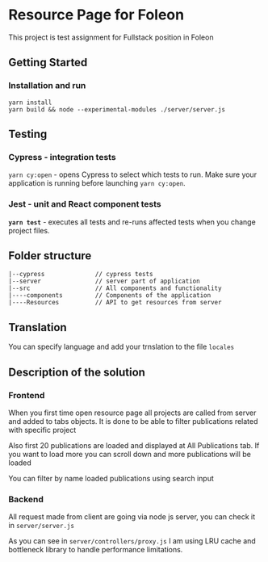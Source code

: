 # Resource Page for Foleon

This project is test assignment for Fullstack position in Foleon

## Getting Started

### Installation and run

    yarn install
    yarn build && node --experimental-modules ./server/server.js

## Testing

### Cypress - integration tests

`yarn cy:open` - opens Cypress to select which tests to run. Make sure your application is running before launching `yarn cy:open`.

### Jest - unit and React component tests

**`yarn test`** - executes all tests and re-runs affected tests when you change project files.

## Folder structure

    |--cypress              // cypress tests
    |--server               // server part of application
    |--src                  // All components and functionality
    |----components         // Components of the application
    |----Resources          // API to get resources from server

## Translation

You can specify language and add your trnslation to the file `locales`

## Description of the solution

### Frontend

When you first time open resource page all projects are called from server and added to tabs objects. It is done to be able to filter publications related with specific project

Also first 20 publications are loaded and displayed at All Publications tab. If you want to load more you can scroll down and more publications will be loaded

You can filter by name loaded publications using search input

### Backend

All request made from client are going via node js server, you can check it in `server/server.js`

As you can see in `server/controllers/proxy.js` I am using LRU cache and bottleneck library to handle performance limitations.
